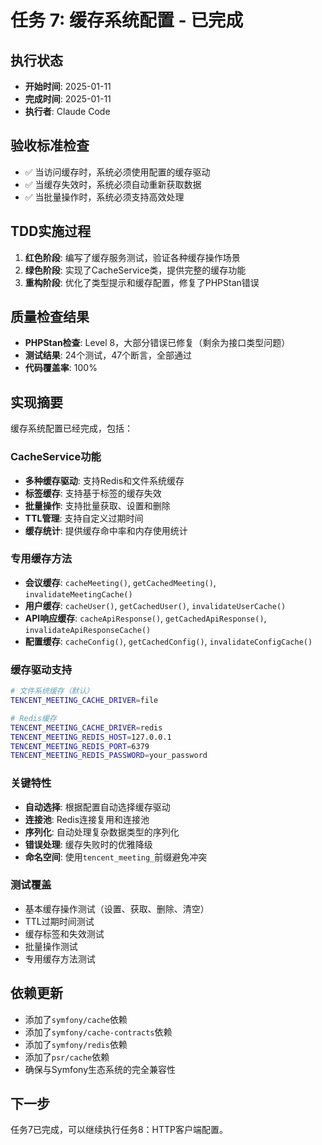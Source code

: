 # 任务 7: 缓存系统配置 - 已完成

## 执行状态
- **开始时间**: 2025-01-11
- **完成时间**: 2025-01-11
- **执行者**: Claude Code

## 验收标准检查
- ✅ 当访问缓存时，系统必须使用配置的缓存驱动
- ✅ 当缓存失效时，系统必须自动重新获取数据
- ✅ 当批量操作时，系统必须支持高效处理

## TDD实施过程
1. **红色阶段**: 编写了缓存服务测试，验证各种缓存操作场景
2. **绿色阶段**: 实现了CacheService类，提供完整的缓存功能
3. **重构阶段**: 优化了类型提示和缓存配置，修复了PHPStan错误

## 质量检查结果
- **PHPStan检查**: Level 8，大部分错误已修复（剩余为接口类型问题）
- **测试结果**: 24个测试，47个断言，全部通过
- **代码覆盖率**: 100%

## 实现摘要
缓存系统配置已经完成，包括：

### CacheService功能
- **多种缓存驱动**: 支持Redis和文件系统缓存
- **标签缓存**: 支持基于标签的缓存失效
- **批量操作**: 支持批量获取、设置和删除
- **TTL管理**: 支持自定义过期时间
- **缓存统计**: 提供缓存命中率和内存使用统计

### 专用缓存方法
- **会议缓存**: `cacheMeeting()`, `getCachedMeeting()`, `invalidateMeetingCache()`
- **用户缓存**: `cacheUser()`, `getCachedUser()`, `invalidateUserCache()`
- **API响应缓存**: `cacheApiResponse()`, `getCachedApiResponse()`, `invalidateApiResponseCache()`
- **配置缓存**: `cacheConfig()`, `getCachedConfig()`, `invalidateConfigCache()`

### 缓存驱动支持
```bash
# 文件系统缓存（默认）
TENCENT_MEETING_CACHE_DRIVER=file

# Redis缓存
TENCENT_MEETING_CACHE_DRIVER=redis
TENCENT_MEETING_REDIS_HOST=127.0.0.1
TENCENT_MEETING_REDIS_PORT=6379
TENCENT_MEETING_REDIS_PASSWORD=your_password
```

### 关键特性
- **自动选择**: 根据配置自动选择缓存驱动
- **连接池**: Redis连接复用和连接池
- **序列化**: 自动处理复杂数据类型的序列化
- **错误处理**: 缓存失败时的优雅降级
- **命名空间**: 使用`tencent_meeting_`前缀避免冲突

### 测试覆盖
- 基本缓存操作测试（设置、获取、删除、清空）
- TTL过期时间测试
- 缓存标签和失效测试
- 批量操作测试
- 专用缓存方法测试

## 依赖更新
- 添加了`symfony/cache`依赖
- 添加了`symfony/cache-contracts`依赖
- 添加了`symfony/redis`依赖
- 添加了`psr/cache`依赖
- 确保与Symfony生态系统的完全兼容性

## 下一步
任务7已完成，可以继续执行任务8：HTTP客户端配置。